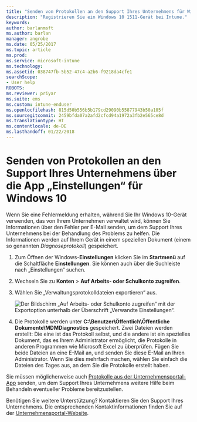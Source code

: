 ```yaml
---
title: "Senden von Protokollen an den Support Ihres Unternehmens für Windows 10-Geräte | Microsoft-Dokumentation"
description: "Registrieren Sie ein Windows 10 1511-Gerät bei Intune."
keywords: 
author: barlanmsft
ms.author: barlan
manager: angrobe
ms.date: 05/25/2017
ms.topic: article
ms.prod: 
ms.service: microsoft-intune
ms.technology: 
ms.assetid: 038747fb-5b52-47c4-a2b6-f9218da4cfe1
searchScope:
- User help
ROBOTS: 
ms.reviewer: priyar
ms.suite: ems
ms.custom: intune-enduser
ms.openlocfilehash: 815d50b556b5b179cd29090b55877943b50a105f
ms.sourcegitcommit: 2459bfda07a2afd2cfcd94a1972a3fb2e565ce8d
ms.translationtype: HT
ms.contentlocale: de-DE
ms.lasthandoff: 01/22/2018
---
```

# <a name="send-logs-to-your-company-support-from-the-settings-app-for-windows-10"></a>Senden von Protokollen an den Support Ihres Unternehmens über die App „Einstellungen“ für Windows 10

Wenn Sie eine Fehlermeldung erhalten, während Sie Ihr Windows 10-Gerät verwenden, das von Ihrem Unternehmen verwaltet wird, können Sie Informationen über den Fehler per E-Mail senden, um dem Support Ihres Unternehmens bei der Behandlung des Problems zu helfen. Die Informationen werden auf Ihrem Gerät in einem speziellen Dokument (einem so genannten _Diagnoseprotokoll_) gespeichert.

1. Zum Öffnen der Windows-**Einstellungen** klicken Sie im **Startmenü** auf die Schaltfläche **Einstellungen**. Sie können auch über die Suchleiste nach „Einstellungen“ suchen.
2. Wechseln Sie zu **Konten** > **Auf Arbeits- oder Schulkonto zugreifen**.
3. Wählen Sie „Verwaltungsprotokolldateien exportieren“ aus.

   ![Der Bildschirm „Auf Arbeits- oder Schulkonto zugreifen“ mit der Exportoption unterhalb der Überschrift „Verwandte Einstellungen“.](./media/w10-export-logs.png)

4. Die Protokolle werden unter **C:\Benutzer\Öffentlich\Öffentliche Dokumente\MDMDiagnostics** gespeichert. Zwei Dateien werden erstellt: Die eine ist das Protokoll selbst, und die andere ist ein spezielles Dokument, das es Ihrem Administrator ermöglicht, die Protokolle in anderen Programmen wie Microsoft Excel zu überprüfen. Fügen Sie beide Dateien an eine E-Mail an, und senden Sie diese E-Mail an Ihren Administrator. Wenn Sie dies mehrfach machen, wählen Sie einfach die Dateien des Tages aus, an dem Sie die Protokolle erstellt haben. 

Sie müssen möglicherweise auch [Protokolle aus der Unternehmensportal-App](send-logs-to-your-it-admin-cp-windows.md) senden, um dem Support Ihres Unternehmens weitere Hilfe beim Behandeln eventueller Probleme bereitzustellen. 

Benötigen Sie weitere Unterstützung? Kontaktieren Sie den Support Ihres Unternehmens. Die entsprechenden Kontaktinformationen finden Sie auf der [Unternehmensportal-Website](https://portal.manage.microsoft.com#HelpDeskDialog).

